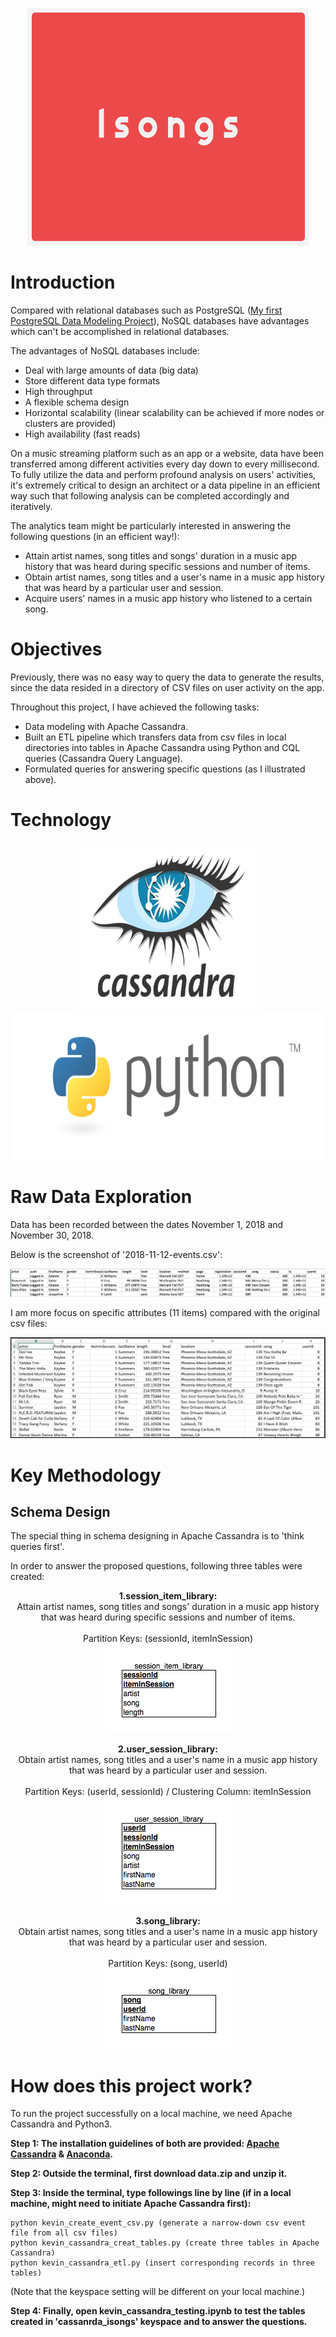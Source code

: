 <p align="middle">
  <img width="450" height="380" src="https://github.com/tsenhungwu/Data-Engineer-Project/blob/master/Isongs/Images/Isongs.png" />
  
# Introduction
Compared with relational databases such as PostgreSQL ([My first PostgreSQL Data Modeling Project](https://github.com/tsenhungwu/Data-Engineer-Project/tree/master/Isongs)), NoSQL databases have advantages which can't be accomplished in relational databases.

The advantages of NoSQL databases include:
  - Deal with large amounts of data (big data)
  - Store different data type formats
  - High throughput
  - A flexible schema design
  - Horizontal scalability (linear scalability can be achieved if more nodes or clusters are provided)
  - High availability (fast reads)

    
On a music streaming platform such as an app or a website, data have been transferred among different activities every day down to every millisecond.
To fully utilize the data and perform profound analysis on users' activities, it's extremely critical to design an architect or a data pipeline in an efficient way such that following analysis can be completed accordingly and iteratively.

The analytics team might be particularly interested in answering the following questions (in an efficient way!): 
  - Attain artist names, song titles and songs' duration in a music app history that was heard during specific sessions and number of items.
  - Obtain artist names, song titles and a user's name in a music app history that was heard by a particular user and session.
  - Acquire users' names in a music app history who listened to a certain song.

# Objectives
Previously, there was no easy way to query the data to generate the results, since the data resided in a directory of CSV files on user activity on the app.

Throughout this project, I have achieved the following tasks:

- Data modeling with Apache Cassandra.
- Built an ETL pipeline which transfers data from csv files in local directories into tables in Apache Cassandra using Python and CQL queries (Cassandra Query Language).
- Formulated queries for answering specific questions (as I illustrated above).


# Technology
<p align="middle">
  <img height="270" width="300" src="https://github.com/tsenhungwu/Data-Engineer-Project/blob/master/Isongs_Apache_Cassandra/Images/Apache_Cassandra.jpg" />
  <img height="235" width="500" src="https://github.com/tsenhungwu/Data-Engineer-Project/blob/master/Isongs/Images/Python.png" />
</p>


# Raw Data Exploration
Data has been recorded between the dates November 1, 2018 and November 30, 2018.

Below is the screenshot of '2018-11-12-events.csv':

<img src="https://github.com/tsenhungwu/Data-Engineer-Project/blob/master/Isongs_Apache_Cassandra/Images/2018.11.12_event.png"/> 

I am more focus on specific attributes (11 items) compared with the original csv files:

<img src="https://github.com/tsenhungwu/Data-Engineer-Project/blob/master/Isongs_Apache_Cassandra/Images/image_event_datafile_new.jpg"/> 


# Key Methodology

## Schema Design
The special thing in schema designing in Apache Cassandra is to 'think queries first'.

In order to answer the proposed questions, following three tables were created: 

<p align="center">
  <b>1.session_item_library:</b>
  <br>Attain artist names, song titles and songs' duration in a music app history that was heard during specific sessions and number of items.<br>
  <br>Partition Keys: (sessionId, itemInSession) <br>
  <img src="https://github.com/tsenhungwu/Data-Engineer-Project/blob/master/Isongs_Apache_Cassandra/Images/session_item_library.png" />
</p>


<p align="center">
  <b>2.user_session_library:</b>
  <br>Obtain artist names, song titles and a user's name in a music app history that was heard by a particular user and session.<br>
  <br>Partition Keys: (userId, sessionId) / Clustering Column: itemInSession <br>
  <img src="https://github.com/tsenhungwu/Data-Engineer-Project/blob/master/Isongs_Apache_Cassandra/Images/user_session_library.png" />
</p>


<p align="center">
  <b>3.song_library:</b>
  <br>Obtain artist names, song titles and a user's name in a music app history that was heard by a particular user and session.<br>
  <br>Partition Keys: (song, userId) <br>
  <img src="https://github.com/tsenhungwu/Data-Engineer-Project/blob/master/Isongs_Apache_Cassandra/Images/song_library.png" />
</p>



# How does this project work?
To run the project successfully on a local machine, we need Apache Cassandra and Python3. 

**Step 1: The installation guidelines of both are provided: [Apache Cassandra](http://cassandra.apache.org/doc/latest/getting_started/installing.html) &  [Anaconda](https://www.datacamp.com/community/tutorials/installing-anaconda-mac-os-x).**

**Step 2: Outside the terminal, first download data.zip and unzip it.**

**Step 3: Inside the terminal, type followings line by line (if in a local machine, might need to initiate Apache Cassandra first):**
```
python kevin_create_event_csv.py (generate a narrow-down csv event file from all csv files)
python kevin_cassandra_creat_tables.py (create three tables in Apache Cassandra)
python kevin_cassandra_etl.py (insert corresponding records in three tables)
```
(Note that the keyspace setting will be different on your local machine.)

**Step 4: Finally, open kevin_cassandra_testing.ipynb to test the tables created in 'cassanrda_isongs' keyspace and to answer the questions.**
